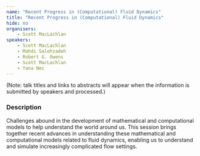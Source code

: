 ```yaml
---
name: "Recent Progress in (Computational) Fluid Dynamics"
title: "Recent Progress in (Computational) Fluid Dynamics"
hide: no
organisers:
    - Scott MacLachlan
speakers:
    - Scott MacLachlan
    - Mahdi Salehzadeh
    - Robert G. Owens
    - Scott MacLachlan
    - Yana Nec
---
```


(Note: talk titles and links to abstracts will appear when the information is submitted by speakers and processed.)

<h3 class="font-weight-light mb-3">Description</h3>

Challenges abound in the development of mathematical and computational models to help understand the world around us.  This session brings together recent advances in understanding these mathematical and computational models related to fluid dynamics, enabling us to understand and simulate increasingly complicated flow settings.
